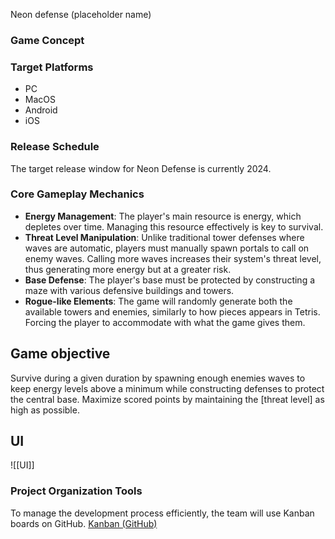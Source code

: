 Neon defense (placeholder name)

### Game Concept



### Target Platforms

- PC
- MacOS
- Android
- iOS

### Release Schedule

The target release window for Neon Defense is currently 2024.

### Core Gameplay Mechanics

- **Energy Management**: The player's main resource is energy, which depletes over time. Managing this resource effectively is key to survival.
- **Threat Level Manipulation**: Unlike traditional tower defenses where waves are automatic, players must manually spawn portals to call on enemy waves. Calling more waves increases their system's threat level, thus generating more energy but at a greater risk.
- **Base Defense**: The player's base must be protected by constructing a maze with various defensive buildings and towers.
- **Rogue-like Elements**: The game will randomly generate both the available towers and enemies, similarly to how pieces appears in Tetris. Forcing the player to accommodate with what the game gives them.

## Game objective

Survive during a given duration by spawning enough enemies waves to keep energy levels above a minimum while constructing defenses to protect the central base.
Maximize scored points by maintaining the [threat level] as high as possible.

## UI

![[UI]]


### Project Organization Tools

To manage the development process efficiently, the team will use Kanban boards on GitHub.
[Kanban (GitHub)](https://github.com/users/regnarock/projects/1/views/1)
